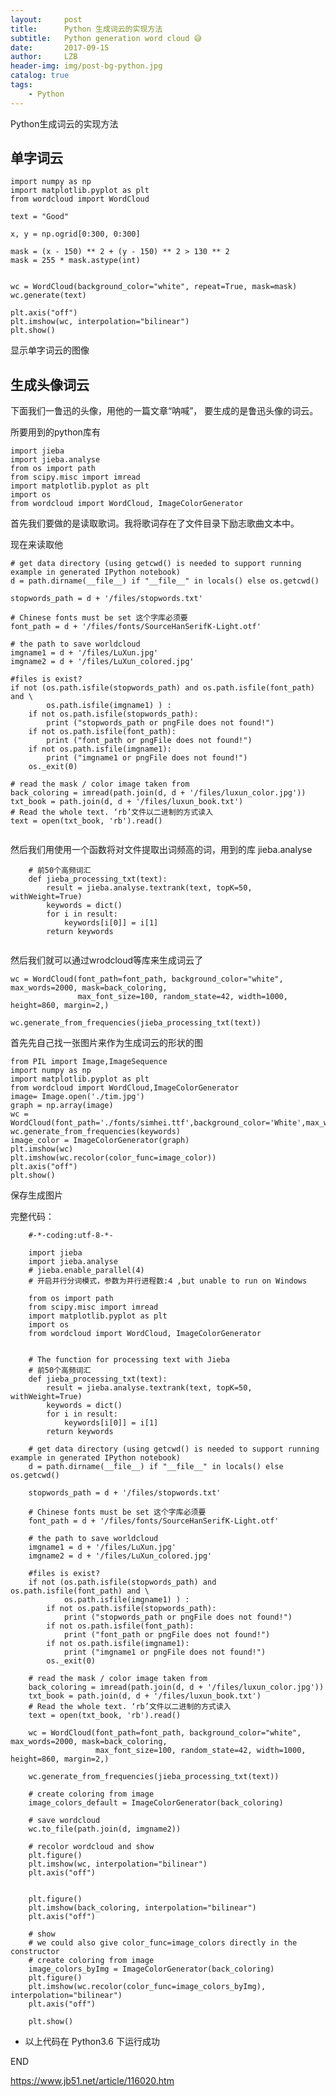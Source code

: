 ```yaml
---
layout:     post
title:      Python 生成词云的实现方法
subtitle:   Python generation word cloud 😅
date:       2017-09-15
author:     LZB
header-img: img/post-bg-python.jpg
catalog: true
tags:
    - Python
---
```



Python生成词云的实现方法

## 单字词云 ##


    import numpy as np
    import matplotlib.pyplot as plt
    from wordcloud import WordCloud
    
    text = "Good"
    
    x, y = np.ogrid[0:300, 0:300]
    
    mask = (x - 150) ** 2 + (y - 150) ** 2 > 130 ** 2
    mask = 255 * mask.astype(int)
    
    
    wc = WordCloud(background_color="white", repeat=True, mask=mask)
    wc.generate(text)
    
    plt.axis("off")
    plt.imshow(wc, interpolation="bilinear")
    plt.show()

显示单字词云的图像

[](http://thomaslzb.github.io/post_img/Simple_Word.png)

## 生成头像词云 ##
下面我们一鲁迅的头像，用他的一篇文章“呐喊”， 要生成的是鲁迅头像的词云。

所要用到的python库有
    
	import jieba
	import jieba.analyse
	from os import path
	from scipy.misc import imread
	import matplotlib.pyplot as plt
	import os
	from wordcloud import WordCloud, ImageColorGenerator

    
首先我们要做的是读取歌词。我将歌词存在了文件目录下励志歌曲文本中。

现在来读取他

```
# get data directory (using getcwd() is needed to support running example in generated IPython notebook)
d = path.dirname(__file__) if "__file__" in locals() else os.getcwd()

stopwords_path = d + '/files/stopwords.txt'

# Chinese fonts must be set 这个字库必须要
font_path = d + '/files/fonts/SourceHanSerifK-Light.otf'

# the path to save worldcloud
imgname1 = d + '/files/LuXun.jpg'
imgname2 = d + '/files/LuXun_colored.jpg'

#files is exist?
if not (os.path.isfile(stopwords_path) and os.path.isfile(font_path) and \
        os.path.isfile(imgname1) ) :
    if not os.path.isfile(stopwords_path):
        print ("stopwords_path or pngFile does not found!")
    if not os.path.isfile(font_path):
        print ("font_path or pngFile does not found!")
    if not os.path.isfile(imgname1):
        print ("imgname1 or pngFile does not found!")
    os._exit(0)

# read the mask / color image taken from
back_coloring = imread(path.join(d, d + '/files/luxun_color.jpg'))
txt_book = path.join(d, d + '/files/luxun_book.txt')
# Read the whole text. ‘rb’文件以二进制的方式读入
text = open(txt_book, 'rb').read()
    
```
然后我们用使用一个函数将对文件提取出词频高的词，用到的库 jieba.analyse

```
	# 前50个高频词汇
	def jieba_processing_txt(text):
	    result = jieba.analyse.textrank(text, topK=50, withWeight=True)
	    keywords = dict()
	    for i in result:
	        keywords[i[0]] = i[1]
	    return keywords
	
```    

然后我们就可以通过wrodcloud等库来生成词云了

	wc = WordCloud(font_path=font_path, background_color="white", max_words=2000, mask=back_coloring,
	               max_font_size=100, random_state=42, width=1000, height=860, margin=2,)
	
	wc.generate_from_frequencies(jieba_processing_txt(text))

首先先自己找一张图片来作为生成词云的形状的图

[](http://thomaslzb.github.io/files/luxun_color.img)


    from PIL import Image,ImageSequence
    import numpy as np
    import matplotlib.pyplot as plt
    from wordcloud import WordCloud,ImageColorGenerator
    image= Image.open('./tim.jpg')
    graph = np.array(image)
    wc = WordCloud(font_path='./fonts/simhei.ttf',background_color='White',max_words=50,mask=graph)
    wc.generate_from_frequencies(keywords)
    image_color = ImageColorGenerator(graph)
    plt.imshow(wc)
    plt.imshow(wc.recolor(color_func=image_color))
    plt.axis("off")
    plt.show()
    


保存生成图片



完整代码：

```	
	#-*-coding:utf-8-*-
	
	import jieba
	import jieba.analyse
	# jieba.enable_parallel(4)
	# 开启并行分词模式，参数为并行进程数:4 ,but unable to run on Windows
	
	from os import path
	from scipy.misc import imread
	import matplotlib.pyplot as plt
	import os
	from wordcloud import WordCloud, ImageColorGenerator
	
	
	# The function for processing text with Jieba
	# 前50个高频词汇
	def jieba_processing_txt(text):
	    result = jieba.analyse.textrank(text, topK=50, withWeight=True)
	    keywords = dict()
	    for i in result:
	        keywords[i[0]] = i[1]
	    return keywords
	
	# get data directory (using getcwd() is needed to support running example in generated IPython notebook)
	d = path.dirname(__file__) if "__file__" in locals() else os.getcwd()
	
	stopwords_path = d + '/files/stopwords.txt'
	
	# Chinese fonts must be set 这个字库必须要
	font_path = d + '/files/fonts/SourceHanSerifK-Light.otf'
	
	# the path to save worldcloud
	imgname1 = d + '/files/LuXun.jpg'
	imgname2 = d + '/files/LuXun_colored.jpg'
	
	#files is exist?
	if not (os.path.isfile(stopwords_path) and os.path.isfile(font_path) and \
	        os.path.isfile(imgname1) ) :
	    if not os.path.isfile(stopwords_path):
	        print ("stopwords_path or pngFile does not found!")
	    if not os.path.isfile(font_path):
	        print ("font_path or pngFile does not found!")
	    if not os.path.isfile(imgname1):
	        print ("imgname1 or pngFile does not found!")
	    os._exit(0)
	
	# read the mask / color image taken from
	back_coloring = imread(path.join(d, d + '/files/luxun_color.jpg'))
	txt_book = path.join(d, d + '/files/luxun_book.txt')
	# Read the whole text. ‘rb’文件以二进制的方式读入
	text = open(txt_book, 'rb').read()
	
	wc = WordCloud(font_path=font_path, background_color="white", max_words=2000, mask=back_coloring,
	               max_font_size=100, random_state=42, width=1000, height=860, margin=2,)
	
	wc.generate_from_frequencies(jieba_processing_txt(text))
	
	# create coloring from image
	image_colors_default = ImageColorGenerator(back_coloring)
	
	# save wordcloud
	wc.to_file(path.join(d, imgname2))
	
	# recolor wordcloud and show
	plt.figure()
	plt.imshow(wc, interpolation="bilinear")
	plt.axis("off")
	
	
	plt.figure()
	plt.imshow(back_coloring, interpolation="bilinear")
	plt.axis("off")
	
	# show
	# we could also give color_func=image_colors directly in the constructor
	# create coloring from image
	image_colors_byImg = ImageColorGenerator(back_coloring)
	plt.figure()
	plt.imshow(wc.recolor(color_func=image_colors_byImg), interpolation="bilinear")
	plt.axis("off")
	
	plt.show()

```

*  以上代码在 Python3.6 下运行成功

    
END




https://www.jb51.net/article/116020.htm